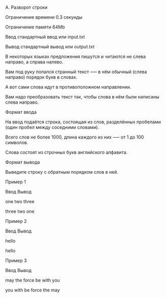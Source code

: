 A. Разворот строки

Ограничение времени	0.3 секунды

Ограничение памяти	64Mb

Ввод	стандартный ввод или input.txt

Вывод	стандартный вывод или output.txt

В некоторых языках предложения пишутся и читаются не слева направо, а справа налево.

Вам под руку попался странный текст –— в нём обычный (слева направо) порядок букв в словах.

А вот сами слова идут в противоположном направлении.

Вам надо преобразовать текст так, чтобы слова в нём были написаны слева направо.

Формат ввода

На ввод подаётся строка, состоящая из слов, разделённых пробелами (один пробел между соседними словами). 

Всего слов не более 1000, длина каждого из них —– от 1 до 100 символов. 

Слова состоят из строчных букв английского алфавита.

Формат вывода

Выведите строку с обратным порядком слов в ней.

Пример 1

Ввод	Вывод

one two three

three two one

Пример 2

Ввод	Вывод

hello

hello

Пример 3

Ввод	Вывод

may the force be with you

you with be force the may
